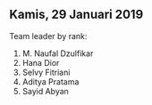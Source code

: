 Kamis, 29 Januari 2019
---------------
Team leader by rank:
1. M. Naufal Dzulfikar
2. Hana Dior
3. Selvy Fitriani
4. Aditya Pratama
5. Sayid Abyan
